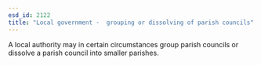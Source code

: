 ```yaml
---
esd_id: 2122
title: "Local government -  grouping or dissolving of parish councils"
---
```


A local authority may in certain circumstances group parish councils or dissolve a parish council into smaller parishes.

